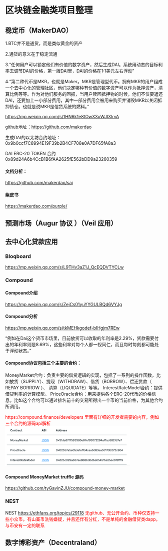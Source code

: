 # 区块链金融类项目整理

## 稳定币（MakerDAO）
1.BTC并不是通货，而是类似黄金的资产

2.通货的意义在于稳定流通

3.“任何用户可以锁定他们有价值的数字资产，然后生成DAI。系统用动态的目标利率去调节DAI的价格，第一版DAI里，DAI的价格在1:1美元左右浮动”

4.“第二种代币是MKR，也就是Maker。MKR是管理型代币。拥有MKR的用户组成一个去中心化的管理社区，他们决定哪种有价值的数字资产可以作为抵押资产，清算比例等等。作为对他们服务的回报，当用户赎回抵押物的时候，他们不仅要返还 DAI，还要加上一小部分费用，其中一部分费用会被用来购买并销毁MKR以关闭抵押债仓。也就是说MKR是信贷系统的燃料。”

https://mp.weixin.qq.com/s/1HN6k1e8tOwX3uWJIXlrvA

github地址：https://github.com/makerdao

生成DAI的以太坊合约地址：
0x9b0ccf7C8994E19F39b2B4CF708e0A7DF65fA8a3

DAI ERC-20 TOKEN 合约
0x89d24A6b4CcB1B6fAA2625fE562bDD9a23260359

#### 文档分析：
https://github.com/makerdao/sai

#### 紫皮书 
https://makerdao.com/purple/


## 预测市场（Augur 协议 ）（Veil 应用）
## 去中心化贷款应用


### Bloqboard
https://mp.weixin.qq.com/s/L9THv3aZ1J_QcEQDVTYCLw

### Compound
#### Compound介绍
https://mp.weixin.qq.com/s/ZejCs01yuYYGULBQd6VYJg

#### Compound分析
https://mp.weixin.qq.com/s/tkMEHkgodef-bIHgjm7REw

“例如在Dai这个货币市场里，目前放贷可以收取的年利率是2.29%，贷款需要付出的年利率则是8.69%，这些利率对每个人都一视同仁，而且每时每刻都可能处于浮动状态。”

#### Compound协议包括三个主要的合约：
MoneyMarket合约：负责主要的借贷逻辑的实现，包括了一系列的操作函数，比如放贷（SUPPLY）、提现（WITHDRAW）、借贷（BORROW）、偿还贷款（ REPAY BORROW ）、 清算（LIQUIDATE）等等。
InterestRateModel合约：提供借贷利率的计算模型。
PriceOracle合约：用来提供各个ERC-20代币的价格信息。比如这个合约可以通过排名前十的交易所得出一个币的当前价格，为其他合约所调用。




<font color=#FF0000> 
https://compound.finance/developers 
里面有详细的开发者需要的内容，例如三个合约的源码api解析
 </font> 
 <img src="photo/1.png" width="400"/>


#### Compound MoneyMarket truffle 源码
https://github.com/tyGavinZJU/compound-money-market

### NEST
NEST
https://ethfans.org/topics/29118
<font color=#FF0000>
无github、无公开合约、币种仅支持一些小众币。有山寨币洗钱嫌疑，并且还伴有分红，不是单纯的金融借贷类dapp。
与币安有一定的联系
</font> 

## 数字博彩资产（Decentraland）



